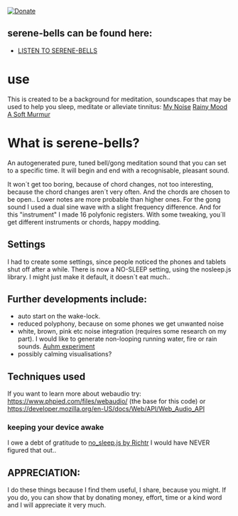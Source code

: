 [![Donate](https://img.shields.io/badge/Donate-PayPal-green.svg)](https://www.paypal.com/donate/?hosted_button_id=VLZXJ73VZ6PY4)


## serene-bells can be found here:
- [LISTEN TO SERENE-BELLS](https://beauterre.github.io/serene-bells/)

# use
This is created to be a background for meditation, 
soundscapes that may be used to help you sleep, meditate or alleviate tinnitus:
[My Noise](https://www.mynoise.net/)
[Rainy Mood](https://www.rainymood.com/)
[A Soft Murmur](https://asoftmurmur.com/)

# What is serene-bells?
An autogenerated pure, tuned bell/gong meditation sound that you can set to a specific time.
It will begin and end with a recognisable, pleasant sound.

It won´t get too boring, because of chord changes, not too interesting, because the chord changes aren´t very often.
And the chords are chosen to be open.. Lower notes are more probable than higher ones.
For the gong sound I used a dual sine wave with a slight frequency difference.
And for this "instrument" I made 16 polyfonic registers.
With some tweaking, you´ll get different instruments or chords, happy modding.

## Settings
I had to create some settings, since people noticed the phones and tablets shut off after a while.
There is now a NO-SLEEP setting, using the nosleep.js library.
I might just make it default, it doesn´t eat much..

## Further developments include:
 - auto start on the wake-lock.
 - reduced polyphony, because on some phones we get unwanted noise
 - white, brown, pink etc noise integration (requires some research on my part). I would like to generate non-looping running water, fire or rain sounds. [Auhm experiment](https://hjalmarsnoep.github.io/zen-air-bells/endless-auhm.html) 
 - possibly calming visualisations?

## Techniques used
If you want to learn more about webaudio try:
https://www.phpied.com/files/webaudio/ (the base for this code)
or
https://developer.mozilla.org/en-US/docs/Web/API/Web_Audio_API
### keeping your device awake
I owe a debt of gratitude to [no_sleep.js by Richtr](https://github.com/richtr/NoSleep.js/)
I would have NEVER figured that out..

## APPRECIATION:
I do these things because I find them useful, I share, because you might.
If you do, you can show that by donating money, effort, time or a kind word and I will appreciate it very much.
